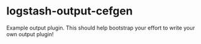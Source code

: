 # logstash-output-cefgen
Example output plugin. This should help bootstrap your effort to write your own output plugin!
